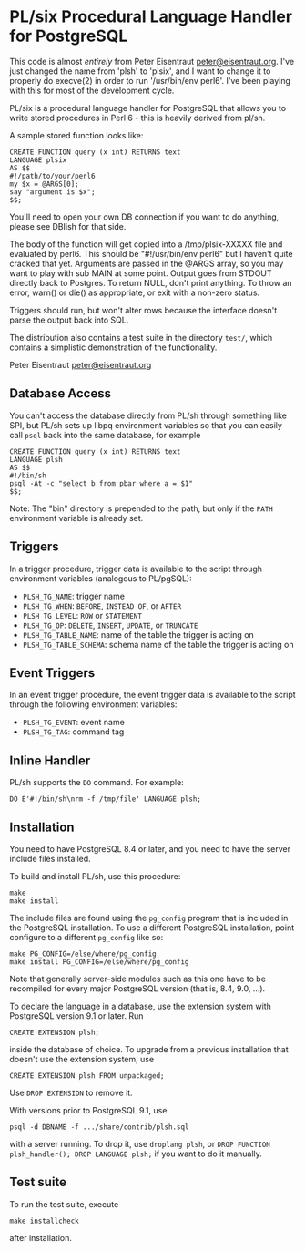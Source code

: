 PL/six Procedural Language Handler for PostgreSQL
================================================

This code is almost *entirely* from Peter Eisentraut <peter@eisentraut.org>.
I've just changed the name from 'plsh' to 'plsix', and I want to change it
to properly do execve(2) in order to run '/usr/bin/env perl6'. I've been
playing with this for most of the development cycle.

PL/six is a procedural language handler for PostgreSQL that allows you
to write stored procedures in Perl 6 - this is heavily derived from pl/sh.

A sample stored function looks like:
 
```
CREATE FUNCTION query (x int) RETURNS text  
LANGUAGE plsix
AS $$
#!/path/to/your/perl6
my $x = @ARGS[0];
say "argument is $x";
$$;
```

You'll need to open your own DB connection if you want to do anything,
please see DBIish for that side.

The body of the function will get copied into a /tmp/plsix-XXXXX file and
evaluated by perl6. This should be "#!/usr/bin/env perl6" but I haven't
quite cracked that yet. Arguments are passed in the @ARGS array, so you may
want to play with sub MAIN at some point. Output goes from STDOUT directly
back to Postgres. To return NULL, don't print anything. To throw an error,
warn() or die() as appropriate, or exit with a non-zero status.

Triggers should run, but won't alter rows because the interface doesn't parse
the output back into SQL.

The distribution also contains a test suite in the directory `test/`,
which contains a simplistic demonstration of the functionality.

Peter Eisentraut <peter@eisentraut.org>

Database Access
---------------

You can't access the database directly from PL/sh through something
like SPI, but PL/sh sets up libpq environment variables so that you
can easily call `psql` back into the same database, for example

    CREATE FUNCTION query (x int) RETURNS text
    LANGUAGE plsh
    AS $$
    #!/bin/sh
    psql -At -c "select b from pbar where a = $1"
    $$;

Note: The "bin" directory is prepended to the path, but only if the `PATH` environment variable is already set.

Triggers
--------

In a trigger procedure, trigger data is available to the script
through environment variables (analogous to PL/pgSQL):

* `PLSH_TG_NAME`: trigger name
* `PLSH_TG_WHEN`: `BEFORE`, `INSTEAD OF`, or `AFTER`
* `PLSH_TG_LEVEL`: `ROW` or `STATEMENT`
* `PLSH_TG_OP`: `DELETE`, `INSERT`, `UPDATE`, or `TRUNCATE`
* `PLSH_TG_TABLE_NAME`: name of the table the trigger is acting on
* `PLSH_TG_TABLE_SCHEMA`: schema name of the table the trigger is acting on

Event Triggers
--------------

In an event trigger procedure, the event trigger data is available to
the script through the following environment variables:

* `PLSH_TG_EVENT`: event name
* `PLSH_TG_TAG`: command tag

Inline Handler
--------------

PL/sh supports the `DO` command.  For example:

    DO E'#!/bin/sh\nrm -f /tmp/file' LANGUAGE plsh;

Installation
------------

You need to have PostgreSQL 8.4 or later, and you need to have the
server include files installed.

To build and install PL/sh, use this procedure:

    make
    make install

The include files are found using the `pg_config` program that is
included in the PostgreSQL installation.  To use a different
PostgreSQL installation, point configure to a different `pg_config` like
so:

    make PG_CONFIG=/else/where/pg_config
    make install PG_CONFIG=/else/where/pg_config

Note that generally server-side modules such as this one have to be
recompiled for every major PostgreSQL version (that is, 8.4, 9.0,
...).

To declare the language in a database, use the extension system with
PostgreSQL version 9.1 or later.  Run

    CREATE EXTENSION plsh;

inside the database of choice.  To upgrade from a previous
installation that doesn't use the extension system, use

    CREATE EXTENSION plsh FROM unpackaged;

Use `DROP EXTENSION` to remove it.

With versions prior to PostgreSQL 9.1, use

    psql -d DBNAME -f .../share/contrib/plsh.sql

with a server running.  To drop it, use `droplang plsh`, or `DROP
FUNCTION plsh_handler(); DROP LANGUAGE plsh;` if you want to do it
manually.

Test suite
----------

To run the test suite, execute

    make installcheck

after installation.

